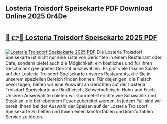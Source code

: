## Losteria Troisdorf Speisekarte PDF Download Online 2025 0r4De

# <h2><a href="http://gca70n0.nevu.top/?p=Losteria+Troisdorf+Speisekarte">🔗 👉🔴 Losteria Troisdorf Speisekarte 2025 PDF</a></h2>

[![Losteria Troisdorf Speisekarte 2025 PDF](https://i.imgur.com/dBaPXMq.png)](http://gca70n0.nevu.top/?p=Losteria+Troisdorf+Speisekarte)
Die Losteria Troisdorf Speisekarte ist nicht nur eine Liste von Gerichten in einem Restaurant oder Café, sondern bietet auch die Möglichkeit, ein köstliches und für Ihren Geschmack geeignetes Gericht auszuwählen. Es gibt viele frische Salate auf der Losteria Troisdorf Speisekarte unseres Restaurants, die Sie in unserem speziellen Bereich finden können. Für diejenigen, die Fleisch bevorzugen, bieten wir eine Auswahl an Gerichten auf der Losteria Troisdorf Speisekarte an: Rindfleisch, Schweinefleisch, Huhn und Fisch. Unseren Auserwählten bieten wir Gourmet-Gerichte wie Schaschlik und Steak an, die bei lebendem Feuer zubereitet werden. In jedem Fall sind wir bereit, Ihnen bei der Auswahl der Speisen auf der Losteria Troisdorf Speisekarte zu helfen und Ihnen einen komfortablen und komfortablen Service zu bieten.
